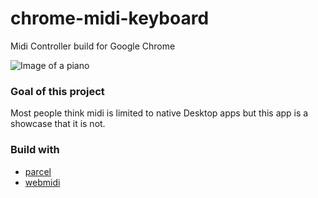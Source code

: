 # chrome-midi-keyboard

Midi Controller build for Google Chrome

![Image of a piano](https://source.unsplash.com/Vo0CY_RIcE0/)

### Goal of this project

Most people think midi is limited to native Desktop apps but this app is a showcase that it is not.

### Build with

- [parcel](https://parceljs.org/)
- [webmidi](https://github.com/djipco/webmidi)
